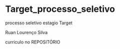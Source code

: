 # Target_processo_seletivo

processo seletivo estagio Target

Ruan Lourenço Silva

curriculo no REPOSITÓRIO
